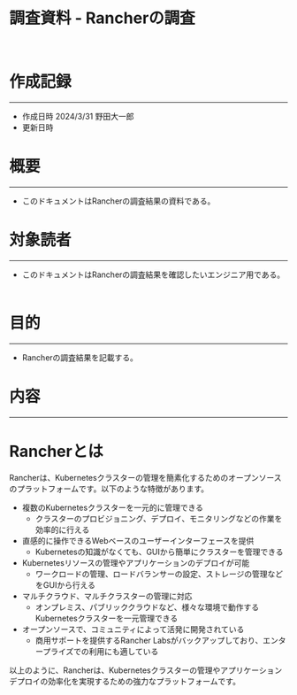 # 調査資料 - Rancherの調査
&nbsp;
# 作成記録
---
* 作成日時 2024/3/31 野田大一郎
* 更新日時
&nbsp;
# 概要
---
* このドキュメントはRancherの調査結果の資料である。
&nbsp;
# 対象読者
---
* このドキュメントはRancherの調査結果を確認したいエンジニア用である。
&nbsp;
# 目的
---
* Rancherの調査結果を記載する。
&nbsp;

# 内容
---
# Rancherとは
Rancherは、Kubernetesクラスターの管理を簡素化するためのオープンソースのプラットフォームです。以下のような特徴があります。

- 複数のKubernetesクラスターを一元的に管理できる
  - クラスターのプロビジョニング、デプロイ、モニタリングなどの作業を効率的に行える
- 直感的に操作できるWebベースのユーザーインターフェースを提供
  - Kubernetesの知識がなくても、GUIから簡単にクラスターを管理できる
- Kubernetesリソースの管理やアプリケーションのデプロイが可能
  - ワークロードの管理、ロードバランサーの設定、ストレージの管理などをGUIから行える
- マルチクラウド、マルチクラスターの管理に対応
  - オンプレミス、パブリッククラウドなど、様々な環境で動作するKubernetesクラスターを一元管理できる
- オープンソースで、コミュニティによって活発に開発されている
  - 商用サポートを提供するRancher Labsがバックアップしており、エンタープライズでの利用にも適している

以上のように、Rancherは、Kubernetesクラスターの管理やアプリケーションデプロイの効率化を実現するための強力なプラットフォームです。
